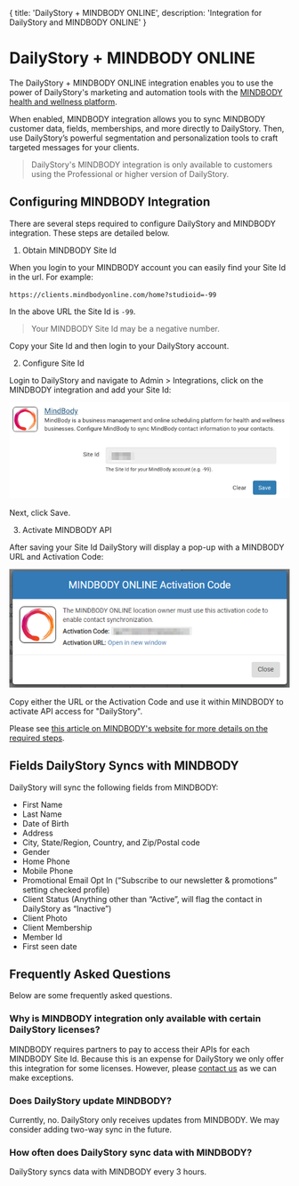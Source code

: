{
	title: 'DailyStory + MINDBODY ONLINE',
	description: 'Integration for DailyStory and MINDBODY ONLINE'
}
# DailyStory + MINDBODY ONLINE
The DailyStory + MINDBODY ONLINE integration enables you to use the power of DailyStory's marketing and automation tools with the [MINDBODY health and wellness platform](https://www.dailystory.com/mindbody-integration/).

When enabled, MINDBODY integration allows you to sync MINDBODY customer data, fields, memberships, and more directly to DailyStory. Then, use DailyStory’s powerful segmentation and personalization tools to craft targeted messages for your clients.
	
> DailyStory's MINDBODY integration is only available to customers using the Professional or higher version of DailyStory.

## Configuring MINDBODY Integration
There are several steps required to configure DailyStory and MINDBODY integration. These steps are detailed below.

<ol class="step"><li value="1">Obtain MINDBODY Site Id</li></ol>
When you login to your MINDBODY account you can easily find your Site Id in the url. For example:

`https://clients.mindbodyonline.com/home?studioid=-99	`

In the above URL the Site Id is `-99`.

> Your MINDBODY Site Id may be a negative number.

Copy your Site Id and then login to your DailyStory account.

<ol class="step"><li value="2">Configure Site Id</li></ol>
Login to DailyStory and navigate to Admin > Integrations, click on the MINDBODY integration and add your Site Id:

![DailyStory + MINDBODY](/articles/integrations/mindbody-01.png "DailyStory + MINDBODY")

Next, click Save.

<ol class="step"><li value="3">Activate MINDBODY API</li></ol>
After saving your Site Id DailyStory will display a pop-up with a MINDBODY URL and Activation Code:
	
![DailyStory + MINDBODY Activation](/articles/integrations/mindbody-02.png "DailyStory + MINDBODY Activation")

Copy either the URL or the Activation Code and use it within MINDBODY to activate API access for "DailyStory". 

Please see [this article on MINDBODY's website for more details on the required steps](https://support.mindbodyonline.com/s/article/Setting-up-an-API-integration?language=en_US).

## Fields DailyStory Syncs with MINDBODY
DailyStory will sync the following fields from MINDBODY:
	
* First Name
* Last Name
* Date of Birth
* Address
* City, State/Region, Country, and Zip/Postal code
* Gender
* Home Phone
* Mobile Phone
* Promotional Email Opt In (“Subscribe to our newsletter & promotions” setting checked profile)
* Client Status (Anything other than “Active”, will flag the contact in DailyStory as “Inactive”)
* Client Photo
* Client Membership
* Member Id
* First seen date

## Frequently Asked Questions
Below are some frequently asked questions.

### Why is MINDBODY integration only available with certain DailyStory licenses?
MINDBODY requires partners to pay to access their APIs for each MINDBODY Site Id. Because this is an expense for DailyStory we only offer this integration for some licenses. However, please [contact us](https://www.dailystory.com/contact-us/) as we can make exceptions.

### Does DailyStory update MINDBODY?
Currently, no. DailyStory only receives updates from MINDBODY. We may consider adding two-way sync in the future.

### How often does DailyStory sync data with MINDBODY?
DailyStory syncs data with MINDBODY every 3 hours.